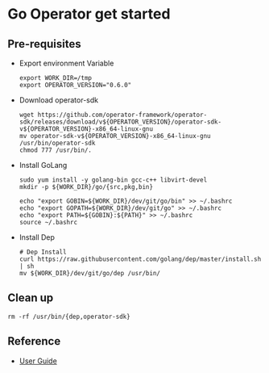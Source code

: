 # Go Operator get started


## Pre-requisites

- Export environment Variable
  ```
  export WORK_DIR=/tmp
  export OPERATOR_VERSION="0.6.0"
  ```

- Download operator-sdk
  ```
  wget https://github.com/operator-framework/operator-sdk/releases/download/v${OPERATOR_VERSION}/operator-sdk-v${OPERATOR_VERSION}-x86_64-linux-gnu
  mv operator-sdk-v${OPERATOR_VERSION}-x86_64-linux-gnu /usr/bin/operator-sdk
  chmod 777 /usr/bin/.
  ```

- Install GoLang
  ```
  sudo yum install -y golang-bin gcc-c++ libvirt-devel
  mkdir -p ${WORK_DIR}/go/{src,pkg,bin}
  
  echo "export GOBIN=${WORK_DIR}/dev/git/go/bin" >> ~/.bashrc
  echo "export GOPATH=${WORK_DIR}/dev/git/go" >> ~/.bashrc
  echo "export PATH=${GOBIN}:${PATH}" >> ~/.bashrc
  source ~/.bashrc
  ```

- Install Dep 
  ```
  # Dep Install
  curl https://raw.githubusercontent.com/golang/dep/master/install.sh | sh
  mv ${WORK_DIR}/dev/git/go/dep /usr/bin/
  ```


## Clean up
   ```
   rm -rf /usr/bin/{dep,operator-sdk}   
   ```

## Reference
- [User Guide](https://github.com/operator-framework/operator-sdk/blob/master/doc/user-guide.md)
